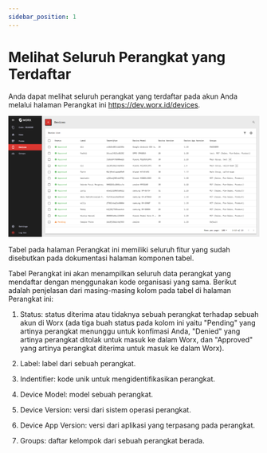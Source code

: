```yaml
---
sidebar_position: 1
---
```


# Melihat Seluruh Perangkat yang Terdaftar

Anda dapat melihat seluruh perangkat yang terdaftar pada akun Anda melalui halaman Perangkat ini https://dev.worx.id/devices.

![](/img/screenshots/website-application-usage/devices/view-all-registered-devices/view-all-registered-devices-1.png)

Tabel pada halaman Perangkat ini memiliki seluruh fitur yang sudah disebutkan pada dokumentasi halaman komponen tabel.

Tabel Perangkat ini akan menampilkan seluruh data perangkat yang mendaftar dengan menggunakan kode organisasi yang sama. Berikut adalah penjelasan dari masing-masing kolom pada tabel di halaman Perangkat ini:

1. Status: status diterima atau tidaknya sebuah perangkat terhadap sebuah akun di Worx (ada tiga buah status pada kolom ini yaitu "Pending" yang artinya perangkat menunggu untuk konfimasi Anda, "Denied" yang artinya perangkat ditolak untuk masuk ke dalam Worx, dan "Approved" yang artinya perangkat diterima untuk masuk ke dalam Worx).

2. Label: label dari sebuah perangkat.

3. Indentifier: kode unik untuk mengidentifikasikan perangkat.

4. Device Model: model sebuah perangkat.

5. Device Version: versi dari sistem operasi perangkat.

6. Device App Version: versi dari aplikasi yang terpasang pada perangkat.

7. Groups: daftar kelompok dari sebuah perangkat berada.